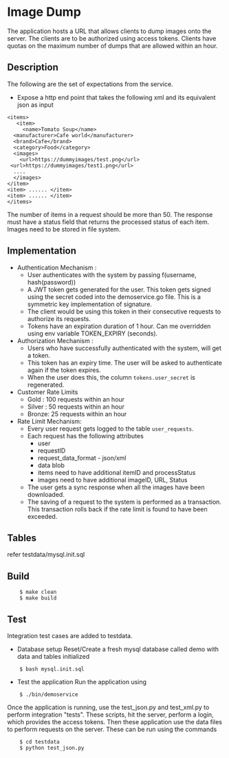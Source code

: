 # Image Dump

The application hosts a URL that allows clients to dump images onto the server.
The clients are to be authorized using access tokens. Clients have quotas on the maximum number of 
dumps that are allowed within an hour. 

## Description
The following are the set of expectations from the service. 
* Expose a http end point that takes the following xml and its equivalent json as input

```buildoutcfg
<items>
   <item>
     <name>Tomato Soup</name>
  <manufacturer>Cafe world</manufacturer>
  <brand>Cafe</brand>
  <category>Food</category>
  <images>
    <url>https://dummyimages/test.png</url>
 <url>https://dummyimages/test1.png</url>
  ....
  </images>
</item>
<item> ...... </item>
<item> ...... </item>
</items>
```

The number of items in a request should be more than 50.
The response must have a status field that returns the processed status of each item.
Images need to be stored in file system.


## Implementation
* Authentication Mechanism : 
    * User authenticates with the system by passing f(username, hash(password))
    * A JWT token gets generated for the user. This token gets signed using the secret coded into the demoservice.go
    file. This is a symmetric key implementation of signature.
    * The client would be using this token in their consecutive requests to authorize its requests.
    * Tokens have an expiration duration of 1 hour. Can me overridden using env variable TOKEN_EXPIRY (seconds).
* Authorization Mechanism :
    * Users who have successfully authenticated with the system, will get a token.
    * This token has an expiry time. The user will be asked to authenticate again if the token expires.
    * When the user does this, the column ```tokens.user_secret``` is regenerated.
* Customer Rate Limits
    * Gold : 100 requests within an hour
    * Silver : 50 requests within an hour
    * Bronze: 25 requests within an hour
* Rate Limit Mechanism:
    * Every user request gets logged to the table ```user_requests```.
    * Each request has the following attributes
        * user
        * requestID
        * request_data_format - json/xml
        * data blob
        * items need to have additional itemID and processStatus
        * images need to have additional imageID, URL, Status
    * The user gets a sync response when all the images have been downloaded.
    * The saving of a request to the system is performed as a transaction. This transaction rolls back if the rate limit
    is found to have been exceeded.
        
## Tables
refer testdata/mysql.init.sql

## Build
```buildoutcfg
    $ make clean
    $ make build
```

## Test
Integration test cases are added to testdata. 

* Database setup
Reset/Create a fresh mysql database called demo with data and tables initialized
```buildoutcfg
    $ bash mysql.init.sql
```

* Test the application
Run the application using 
```buildoutcfg
    $ ./bin/demoservice
```
Once the application is running, use the test_json.py and test_xml.py to perform integration "tests".
These scripts, hit the server, perform a login, which provides the access tokens. Then these application use the data 
files to perform requests on the server. These can be run using the commands
```buildoutcfg
    $ cd testdata
    $ python test_json.py
```

